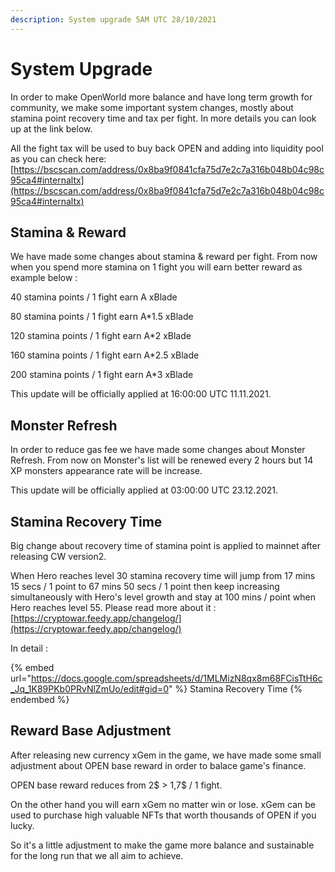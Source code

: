 ```yaml
---
description: System upgrade 5AM UTC 28/10/2021
---
```


# System Upgrade

In order to make OpenWorld more balance and have long term growth for community, we make some important system changes, mostly about stamina point recovery time and tax per fight. In more details you can look up at the link below.

All the fight tax will be used to buy back OPEN and adding into liquidity pool as you can check here: [https://bscscan.com/address/0x8ba9f0841cfa75d7e2c7a316b048b04c98c95ca4#internaltx](https://bscscan.com/address/0x8ba9f0841cfa75d7e2c7a316b048b04c98c95ca4#internaltx)

## Stamina & Reward

We have made some changes about stamina & reward per fight. From now when you spend more stamina on 1 fight you will earn better reward as example below :

40 stamina points / 1 fight earn A xBlade

80 stamina points / 1 fight earn A\*1.5 xBlade

120 stamina points / 1 fight earn A\*2 xBlade

160 stamina points / 1 fight earn A\*2.5 xBlade

200 stamina points / 1 fight earn A\*3 xBlade

This update will be officially applied at 16:00:00 UTC 11.11.2021.

## Monster Refresh

In order to reduce gas fee we have made some changes about Monster Refresh. From now on Monster's list will be renewed every 2 hours but 14 XP monsters appearance rate will be increase.

This update will be officially applied at 03:00:00 UTC 23.12.2021.

## Stamina Recovery Time

Big change about recovery time of stamina point is applied to mainnet after releasing CW version2.

When Hero reaches level 30 stamina recovery time will jump from 17 mins 15 secs / 1 point to 67 mins 50 secs / 1 point then keep increasing simultaneously with Hero's level growth and stay at 100 mins / point when Hero reaches level 55. Please read more about it : [https://cryptowar.feedy.app/changelog/](https://cryptowar.feedy.app/changelog/)

In detail :

{% embed url="https://docs.google.com/spreadsheets/d/1MLMizN8qx8m68FCisTtH6c_Jq_1K89PKb0PRvNlZmUo/edit#gid=0" %}
Stamina Recovery Time
{% endembed %}

## Reward Base Adjustment

After releasing new currency xGem in the game, we have made some small adjustment about OPEN base reward in order to balace game's finance.

OPEN base reward reduces from 2$ > 1,7$ / 1 fight.

On the other hand you will earn xGem no matter win or lose. xGem can be used to purchase high valuable NFTs that worth thousands of OPEN if you lucky.

So it's a little adjustment to make the game more balance and sustainable for the long run that we all aim to achieve.
